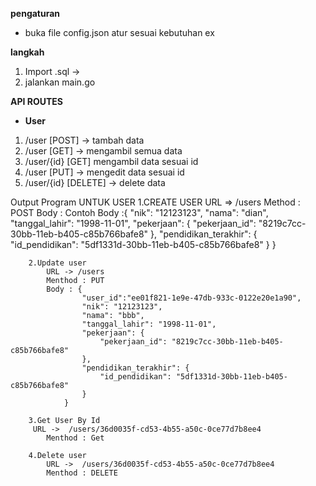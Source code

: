 **pengaturan**
- buka file config.json atur sesuai kebutuhan
ex

**langkah**
1. Import .sql ->
2. jalankan main.go

**API ROUTES**
- **User**
1. /user [POST] -> tambah data
2. /user [GET] -> mengambil semua data
3. /user/{id} [GET] mengambil data sesuai id
4. /user [PUT] -> mengedit data sesuai id
5. /user/{id} [DELETE] -> delete data

Output Program
    UNTUK USER
        1.CREATE USER
        URL => /users
        Method : POST
            Body :
                Contoh Body :{
                                "nik": "12123123",
                                "nama": "dian",
                                "tanggal_lahir": "1998-11-01",
                                "pekerjaan": {
                                    "pekerjaan_id": "8219c7cc-30bb-11eb-b405-c85b766bafe8"
                                },
                                "pendidikan_terakhir": {
                                    "id_pendidikan": "5df1331d-30bb-11eb-b405-c85b766bafe8"
                                }
                            }

        2.Update user
            URL -> /users
            Menthod : PUT
            Body : {           
                    "user_id":"ee01f821-1e9e-47db-933c-0122e20e1a90",
                    "nik": "12123123",
                    "nama": "bbb",
                    "tanggal_lahir": "1998-11-01",
                    "pekerjaan": {
                        "pekerjaan_id": "8219c7cc-30bb-11eb-b405-c85b766bafe8"
                    },
                    "pendidikan_terakhir": {
                        "id_pendidikan": "5df1331d-30bb-11eb-b405-c85b766bafe8"
                    }
                }
            
        3.Get User By Id
         URL ->  /users/36d0035f-cd53-4b55-a50c-0ce77d7b8ee4
            Menthod : Get
           
        4.Delete user
            URL ->  /users/36d0035f-cd53-4b55-a50c-0ce77d7b8ee4
            Menthod : DELETE